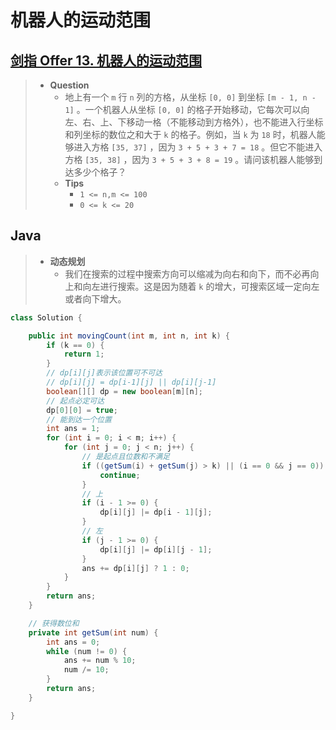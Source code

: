 # 机器人的运动范围

## [剑指 Offer 13. 机器人的运动范围](https://leetcode.cn/problems/ji-qi-ren-de-yun-dong-fan-wei-lcof/)

> - **Question**
>   - 地上有一个 `m` 行 `n` 列的方格，从坐标 `[0, 0]` 到坐标 `[m - 1, n - 1]` 。一个机器人从坐标 `[0, 0]` 的格子开始移动，它每次可以向左、右、上、下移动一格（不能移动到方格外），也不能进入行坐标和列坐标的数位之和大于 `k` 的格子。例如，当 `k` 为 `18` 时，机器人能够进入方格 `[35, 37]` ，因为 `3 + 5 + 3 + 7 = 18` 。但它不能进入方格 `[35, 38]` ，因为 `3 + 5 + 3 + 8 = 19` 。请问该机器人能够到达多少个格子？
>   - **Tips**
>     - `1 <= n,m <= 100`
>     - `0 <= k <= 20`

## Java

> - **动态规划**
>   - 我们在搜索的过程中搜索方向可以缩减为向右和向下，而不必再向上和向左进行搜索。这是因为随着 `k` 的增大，可搜索区域一定向左或者向下增大。

```java
class Solution {

    public int movingCount(int m, int n, int k) {
        if (k == 0) {
            return 1;
        }
        // dp[i][j]表示该位置可不可达
        // dp[i][j] = dp[i-1][j] || dp[i][j-1]
        boolean[][] dp = new boolean[m][n];
        // 起点必定可达
        dp[0][0] = true;
        // 能到达一个位置
        int ans = 1;
        for (int i = 0; i < m; i++) {
            for (int j = 0; j < n; j++) {
                // 是起点且位数和不满足
                if ((getSum(i) + getSum(j) > k) || (i == 0 && j == 0)) {
                    continue;
                }
                // 上
                if (i - 1 >= 0) {
                    dp[i][j] |= dp[i - 1][j];
                }
                // 左
                if (j - 1 >= 0) {
                    dp[i][j] |= dp[i][j - 1];
                }
                ans += dp[i][j] ? 1 : 0;
            }
        }
        return ans;
    }

    // 获得数位和
    private int getSum(int num) {
        int ans = 0;
        while (num != 0) {
            ans += num % 10;
            num /= 10;
        }
        return ans;
    }

}
```
